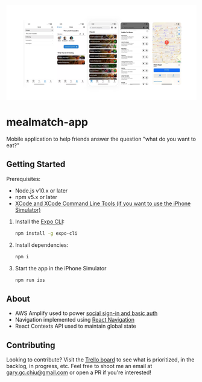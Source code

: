 [![MealMatch-app](./banner.png)](./banner.png)

# mealmatch-app

Mobile application to help friends answer the question "what do you want to eat?"

## Getting Started

Prerequisites:
- Node.js v10.x or later
- npm v5.x or later
- [XCode and XCode Command Line Tools (if you want to use the iPhone Simulator)](https://docs.expo.io/workflow/ios-simulator/)


1.  Install the [Expo CLI](https://github.com/garygcchiu/mealmatch-app.git): 

    ```bash
    npm install -g expo-cli
    ```

2. Install dependencies:

    ```bash
    npm i
    ```

3. Start the app in the iPhone Simulator

    ```bash
    npm run ios
    ```

## About

- AWS Amplify used to power [social sign-in and basic auth](https://docs.amplify.aws/lib/auth/getting-started/q/platform/js) 
- Navigation implemented using [React Navigation](https://reactnavigation.org/)
- React Contexts API used to maintain global state

## Contributing 

Looking to contribute? Visit the [Trello board](https://trello.com/b/5cjVYplA/mealmatchio) to see what is prioritized, in the backlog, in progress, etc. Feel free to shoot me an email at gary.gc.chiu@gmail.com or open a PR if you're interested!
